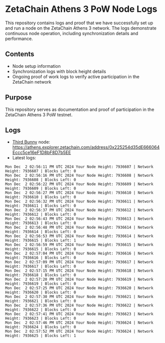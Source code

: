 # ZetaChain Athens 3 PoW Node Logs
This repository contains logs and proof that we have successfully set up and run a node on the ZetaChain Athens 3 network. The logs demonstrate continuous node operation, including synchronization details and performance.

## Contents
- Node setup information
- Synchronization logs with block height details
- Ongoing proof of work logs to verify active participation in the ZetaChain network

## Purpose
This repository serves as documentation and proof of participation in the ZetaChain Athens 3 PoW testnet.

## Logs

- [Third Bunny](https://thirdbunny.xyz/) node: https://athens.explorer.zetachain.com/address/0x225254d35dE666064Eccc5ce16eF1D8bF8D7b5EE
- Latest logs:
```
Mon Dec  2 02:56:11 PM UTC 2024 Your Node Height: 7936607 | Network Height: 7936607 | Blocks Left: 0
Mon Dec  2 02:56:16 PM UTC 2024 Your Node Height: 7936608 | Network Height: 7936608 | Blocks Left: 0
Mon Dec  2 02:56:22 PM UTC 2024 Your Node Height: 7936609 | Network Height: 7936609 | Blocks Left: 0
Mon Dec  2 02:56:27 PM UTC 2024 Your Node Height: 7936610 | Network Height: 7936610 | Blocks Left: 0
Mon Dec  2 02:56:32 PM UTC 2024 Your Node Height: 7936611 | Network Height: 7936611 | Blocks Left: 0
Mon Dec  2 02:56:37 PM UTC 2024 Your Node Height: 7936612 | Network Height: 7936612 | Blocks Left: 0
Mon Dec  2 02:56:43 PM UTC 2024 Your Node Height: 7936613 | Network Height: 7936613 | Blocks Left: 0
Mon Dec  2 02:56:48 PM UTC 2024 Your Node Height: 7936614 | Network Height: 7936614 | Blocks Left: 0
Mon Dec  2 02:56:53 PM UTC 2024 Your Node Height: 7936614 | Network Height: 7936615 | Blocks Left: 1
Mon Dec  2 02:56:59 PM UTC 2024 Your Node Height: 7936615 | Network Height: 7936615 | Blocks Left: 0
Mon Dec  2 02:57:04 PM UTC 2024 Your Node Height: 7936616 | Network Height: 7936616 | Blocks Left: 0
Mon Dec  2 02:57:09 PM UTC 2024 Your Node Height: 7936617 | Network Height: 7936617 | Blocks Left: 0
Mon Dec  2 02:57:15 PM UTC 2024 Your Node Height: 7936618 | Network Height: 7936618 | Blocks Left: 0
Mon Dec  2 02:57:20 PM UTC 2024 Your Node Height: 7936619 | Network Height: 7936619 | Blocks Left: 0
Mon Dec  2 02:57:25 PM UTC 2024 Your Node Height: 7936620 | Network Height: 7936620 | Blocks Left: 0
Mon Dec  2 02:57:30 PM UTC 2024 Your Node Height: 7936621 | Network Height: 7936621 | Blocks Left: 0
Mon Dec  2 02:57:36 PM UTC 2024 Your Node Height: 7936622 | Network Height: 7936622 | Blocks Left: 0
Mon Dec  2 02:57:41 PM UTC 2024 Your Node Height: 7936623 | Network Height: 7936623 | Blocks Left: 0
Mon Dec  2 02:57:46 PM UTC 2024 Your Node Height: 7936624 | Network Height: 7936624 | Blocks Left: 0
Mon Dec  2 02:57:52 PM UTC 2024 Your Node Height: 7936624 | Network Height: 7936625 | Blocks Left: 1
```
